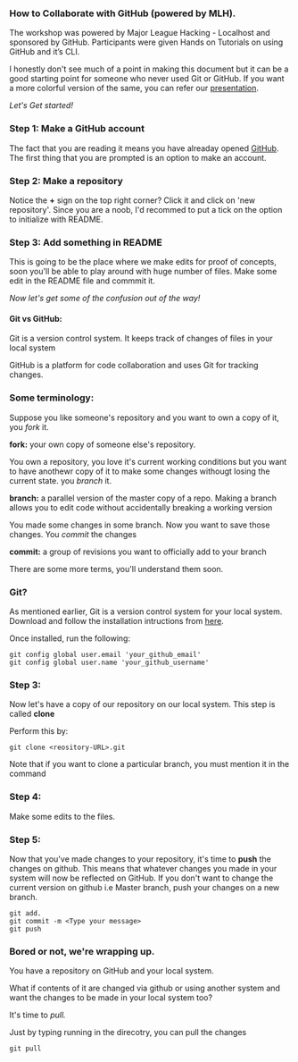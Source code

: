 ### How to Collaborate with GitHub (powered by MLH).

The workshop was powered by Major League Hacking - Localhost and sponsored by GitHub.  Participants were given Hands on Tutorials on using GitHub and it’s CLI.

I honestly don't see much of a point in making this document but it can be a good starting point for someone who never used Git or GitHub. If you want a more colorful version of the same, you can refer our [presentation](https://drive.google.com/open?id=1Y_U-h6G3taz1mgI0nSpvMQSfjwGNgty9).

*Let's Get started!*

### Step 1: Make a GitHub account

The fact that you are reading it means you have alreaday opened [GitHub](https://github.com/). The first thing that you are prompted is an option to make an account.

### Step 2: Make a repository

Notice the **+** sign on the top right corner? Click it and click on 'new repository'.
Since you are a noob, I'd recommed to put a tick on the option to initialize with README.

### Step 3: Add something in README

This is going to be the place where we make edits for proof of concepts, soon you'll be able to play around with huge number of files. Make some edit in the README file and commmit it.

*Now let's get some of the confusion out of the way!*

#### Git vs GitHub:

Git is a version control system. It keeps track of changes of files in your local system

GitHub is a platform for code collaboration and uses Git for tracking changes.

### Some terminology:

Suppose you like someone's repository and you want to own a copy of it, you *fork* it.

**fork:** your own copy of someone else's repository.

You own a repository, you love it's current working conditions but you want to have anothewr copy of it to make some changes withougt losing the current state. you *branch* it.

**branch:** a parallel version of the master copy of a repo. Making a branch allows you to edit code without accidentally breaking a working version

You made some changes in some branch. Now you want to save those changes. You *commit* the changes

**commit:** a group of revisions you want to officially add to your branch

There are some more terms, you'll understand them soon.

### Git?

As mentioned earlier, Git is a version control system for your local system. Download and follow the installation intructions from [here](https://git-scm.com/downloads).

Once installed, run the following:

    git config global user.email 'your_github_email'
    git config global user.name 'your_github_username'


### Step 3:

Now let's have a copy of our repository on our local system. This step is called **clone**

Perform this by:

    git clone <reository-URL>.git

Note that if you want to clone a particular branch, you must mention it in the command

### Step 4: 

Make some edits to the files. 

### Step 5:

Now that you've made changes to your repository, it's time to **push** the changes on github. This means that whatever changes you made in your system will now be reflected on GitHub. If you don't want to change the current version on github i.e Master branch, push your changes on a new branch.

    git add.
    git commit -m <Type your message>
    git push

### Bored or not, we're wrapping up.

You have a repository on GitHub and your local system. 

What if contents of it are changed via github or using another system and want the changes to be made in your local system too?

It's time to *pull.*

Just by typing running in the direcotry, you can pull the changes

    git pull




